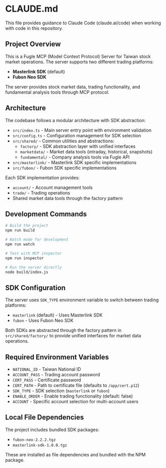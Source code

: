# CLAUDE.md

This file provides guidance to Claude Code (claude.ai/code) when working with code in this repository.

## Project Overview

This is a Fugle MCP (Model Context Protocol) Server for Taiwan stock market operations. The server supports two different trading platforms:
- **Masterlink SDK** (default)
- **Fubon Neo SDK**

The server provides stock market data, trading functionality, and fundamental analysis tools through MCP protocol.

## Architecture

The codebase follows a modular architecture with SDK abstraction:

- `src/index.ts` - Main server entry point with environment validation
- `src/config.ts` - Configuration management for SDK selection
- `src/shared/` - Common utilities and abstractions:
  - `factory/` - SDK abstraction layer with unified interfaces
  - `marketdata/` - Market data tools (intraday, historical, snapshots)
  - `fundamental/` - Company analysis tools via Fugle API
- `src/masterlink/` - Masterlink SDK specific implementations
- `src/fubon/` - Fubon SDK specific implementations

Each SDK implementation provides:
- `account/` - Account management tools
- `trade/` - Trading operations
- Shared market data tools through the factory pattern

## Development Commands

```bash
# Build the project
npm run build

# Watch mode for development
npm run watch

# Test with MCP inspector
npm run inspector

# Run the server directly
node build/index.js
```

## SDK Configuration

The server uses `SDK_TYPE` environment variable to switch between trading platforms:
- `masterlink` (default) - Uses Masterlink SDK
- `fubon` - Uses Fubon Neo SDK

Both SDKs are abstracted through the factory pattern in `src/shared/factory/` to provide unified interfaces for market data operations.

## Required Environment Variables

- `NATIONAL_ID` - Taiwan National ID
- `ACCOUNT_PASS` - Trading account password  
- `CERT_PASS` - Certificate password
- `CERT_PATH` - Path to certificate file (defaults to `/app/cert.p12`)
- `SDK_TYPE` - SDK selection (`masterlink` or `fubon`)
- `ENABLE_ORDER` - Enable trading functionality (default: false)
- `ACCOUNT` - Specific account selection for multi-account users

## Local File Dependencies

The project includes bundled SDK packages:
- `fubon-neo-2.2.2.tgz`
- `masterlink-sdk-1.0.0.tgz`

These are installed as file dependencies and bundled with the NPM package.